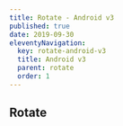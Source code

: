 ```yaml
---
title: Rotate - Android v3
published: true
date: 2019-09-30
eleventyNavigation:
  key: rotate-android-v3
  title: Android v3
  parent: rotate
  order: 1
---
```


## Rotate
